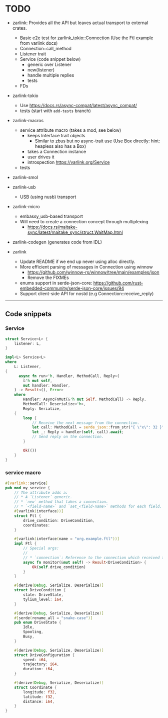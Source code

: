 # TODO

* zarlink: Provides all the API but leaves actual transport to external crates.
  * Basic e2e test for zarlink_tokio::Connection (Use the Ftl example from varlink docs)
  * Connection::call_method
  * Listener trait
  * Service (code snippet below)
    * generic over Listener
    * new(listener)
    * handle multiple replies
    * tests
  * FDs
* zarlink-tokio
  * Use <https://docs.rs/async-compat/latest/async_compat/>
  * tests (start with `add-tests` branch)
* zarlink-macros
  * service attribute macro (takes a mod, see below)
    * keeps Interface trait objects
      * Similar to zbus but no async-trait use (Use Box directly: hint: heapless also has a Box)
    * takes a Connection instance
    * user drives it
    * introspection <https://varlink.org/Service>
  * tests
* zarlink-smol
* zarlink-usb
  * USB (using nusb) transport
* zarlink-micro
  * embassy_usb-based transport
  * Will need to create a connection concept through multiplexing
    * <https://docs.rs/maitake-sync/latest/maitake_sync/struct.WaitMap.html>
* zarlink-codegen (generates code from IDL)

* zarlink
  * Update README if we end up never using alloc directly.
  * More efficient parsing of messages in Connection using winnow
    * <https://github.com/winnow-rs/winnow/tree/main/examples/json>
    * Remove the FIXMEs
  * enums support in serde-json-core: <https://github.com/rust-embedded-community/serde-json-core/issues/94>
  * Support client-side API for nostd (e.g Connection::receive_reply)

---------------------------------------

## Code snippets

### Service

```rust
struct Service<L> {
    listener: L,
}

impl<L> Service<L>
where
    L: Listener,
{
      async fn run<'h, Handler, MethodCall, Reply>(
        &'h mut self,
        mut handler: Handler,
    ) -> Result<(), Error>
    where
        Handler: AsyncFnMut(&'h mut Self, MethodCall) -> Reply,
        MethodCall: Deserialize<'h>,
        Reply: Serialize,
    {
        loop {
            // Receive the next message from the connection.
            let call: MethodCall = serde_json::from_str("{ \"x\": 32 }").unwrap();
            let _: Reply = handler(self, call).await;
            // Send reply on the connection.
        }

        Ok(())
    }
}
```

### service macro

```rust
#[varlink::service]
pub mod my_service {
    // The attribute adds a:
    // * A `Listener` generic.
    // * `new` method that takes a connection.
    // * `<field-name>` and `set_<field-name>` methods for each field.
    #[varlink(interface))]
    struct Ftl {
        drive_condition: DriveCondition,
        coordinates:
    }

    #[varlink(interface(name = "org.example.ftl"))]
    impl Ftl {
        // Special args:
        //
        // * `connection`: Reference to the connection which received the call.
        async fn monitor(&mut self) -> Result<DriveCondition> {
            Ok(self.drive_condition)
        }
    }

    #[derive(Debug, Serialize, Deserialize)]
    struct DriveCondition {
        state: DriveState,
        tylium_level: i64,
    }

    #[derive(Debug, Serialize, Deserialize)]
    #[serde(rename_all = "snake-case")]
    pub enum DriveState {
        Idle,
        Spooling,
        Busy,
    }

    #[derive(Debug, Serialize, Deserialize)]
    struct DriveConfiguration {
        speed: i64,
        trajectory: i64,
        duration: i64,
    }

    #[derive(Debug, Serialize, Deserialize)]
    struct Coordinate {
        longitude: f32,
        latitude: f32,
        distance: i64,
    }
}
```
